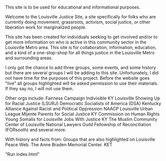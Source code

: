 This site is to be used for educational and informational purposes. 

Welcome to the Louisville Justice Site, a site specifically for folks who are currently doing movement, grassroots, activism, social justice, or other liberation work for marginalized people.

This site has been created for individuals seeking to get involved and/or to get more information on who is active in this community sector in the Louisville Metro area.  This site is for collaboration, information, education, and a kind of a one-stop-shop for all things justice in the Louisville Metro and surrounding areas.  

I only got the chance to add three groups, some events, and some history but there are several groups I will be adding to this site.  Unfortunately, I did not have time for the purposes of this project.  Before the website goes "live" all groups highlighted will be asked permission to use their materials.  If they say no, I will not use them. 

Other orgs include:
Fairness Campaign
Indivisible KY
Louisville Showing Up for Racial Justice (LSURJ)
Democratic Socialists of America (DSA)
Kentucky Alliance Against Racist and Political Oppression
NAACP
Louisville Urban League
Mijente
Parents for Social Justice
KY Commission on Human Rights
Young Somalis for Louisville
Jobs With Justice KY
The Muslim Community Center of Louisville
National Lawyers Guild 
Fellowship of Reconciliation (FORsooth)
and several more.

With history and facts from:
Groups that are also highlighted on Louisville Peace Web.
The Anne Braden Memorial Center.
KET

"Run index.html" 
